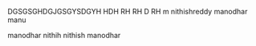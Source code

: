 DGSGSGHDGJGSGYSDGYH
HDH
RH
RH
D
RH
m    nithishreddy  manodhar manu




manodhar nithih
nithish manodhar
